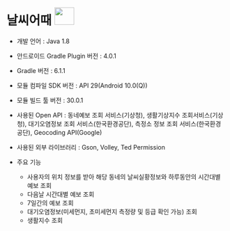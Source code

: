 날씨어때 <img src="https://user-images.githubusercontent.com/60289743/94329385-8a43f000-fff5-11ea-82b4-55358e946c3f.png" width="45" height="40">
=================
* 개발 언어 : Java 1.8
* 안드로이드 Gradle Plugin 버전 : 4.0.1
* Gradle 버전 : 6.1.1
* 모듈 컴파일 SDK 버전 : API 29(Android  10.0(Q))
* 모듈 빌드 툴 버전 : 30.0.1

* 사용된 Open API : 동네예보 조회 서비스(기상청), 생활기상지수 조회서비스(기상청), 대기오염정보 조회 서비스(한국환경공단), 측정소 정보 조회 서비스(한국환경공단), Geocoding API(Google)
* 사용된 외부 라이브러리 : Gson, Volley, Ted Permission
* 주요 기능
  + 사용자의 위치 정보를 받아 해당 동네의 날씨실황정보와 하루동안의 시간대별 예보 조회
  + 다음날 시간대별 예보 조회
  + 7일간의 예보 조회
  + 대기오염정보(미세먼지, 초미세먼지 측정량 및 등급 확인 가능) 조회
  + 생활지수 조회
